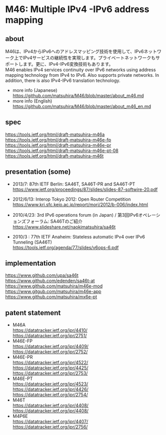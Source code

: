 # M46: Multiple IPv4 -IPv6 address mapping

## about
M46は、IPv4からIPv6へのアドレスマッピング技術を使用して、IPv6ネットワーク上でIPv4サービスの継続性を実現します。プライベートネットワークもサポートします。更に、IPv4-IPv6変換技術もあります。<br>
M46 enables IPv4 services continuity over IPv6 networks using address mapping technology from IPv4 to IPv6. Also supports private networks. In addition, there is also IPv4-IPv6 translation technology.<br>
* more info (Japanese)<br>
https://github.com/matsuhira/M46/blob/master/about_m46.md<br>
* more info (English)<br>
https://github.com/matsuhira/M46/blob/master/about_m46_en.md<br>

## spec
https://tools.ietf.org/html/draft-matsuhira-m46a<br>
https://tools.ietf.org/html/draft-matsuhira-m46e-fp<br>
https://tools.ietf.org/html/draft-matsuhira-m46e-pr<br>
https://tools.ietf.org/html/draft-matsuhira-m46e-pt-08<br>
https://tools.ietf.org/html/draft-matsuhira-m46t<br>

## presentation (some)
* 2013/7: 87th IETF Berlin: SA46T, SA46T-PR and SA46T-PT<br>
https://www.ietf.org/proceedings/87/slides/slides-87-softwire-20.pdf<br>

* 2012/6/13: Interop Tokyo 2012: Open Router Competition<br>
https://www.kri.sfc.keio.ac.jp/report/mori/2012/b-006/index.html<br>

* 2010/4/23: 3rd IPv6 operations forum (in Japan) / 第3回IPv6オペレーションズフォーラム: SA46Tのご紹介<br>
https://www.slideshare.net/naokimatsuhira/sa46t<br>

* 2010/3 : 77th IETF Anaheim: Stateless automatic IPv4 over IPv6 Tunneling (SA46T)<br>
https://tools.ietf.org/agenda/77/slides/v6ops-6.pdf<br>


## implementation
https://www.github.com/upa/sa46t<br>
https://www.github.com/edenden/sa46t-at<br>
https://www.github.com/matsuhira/m46e-mod<br>
https://www.gitgub.com/matsuhira/m46e-app<br>
https://www.github.com/matsuhira/mx6e-pt<br>

## patent statement
* M46A<br>
https://datatracker.ietf.org/ipr/4410/<br>
https://datatracker.ietf.org/ipr/2751/
* M46E-FP<br>
https://datatracker.ietf.org/ipr/4409/<br>
https://datatracker.ietf.org/ipr/2752/
* M46E-PR<br>
https://datatracker.ietf.org/ipr/4522/<br>
https://datatracker.ietf.org/ipr/4425/<br>
https://datatracker.ietf.org/ipr/2753/
* M46E-PT<br>
https://datatracker.ietf.org/ipr/4523/<br>
https://datatracker.ietf.org/ipr/4426/<br>
https://datatracker.ietf.org/ipr/2754/
* M46T<br>
https://datatracker.ietf.org/ipr/4408/<br>
https://datatracker.ietf.org/ipr/4408/
* M4P6E<br>
https://datatracker.ietf.org/ipr/4407/<br>
https://datatracker.ietf.org/ipr/2756/




